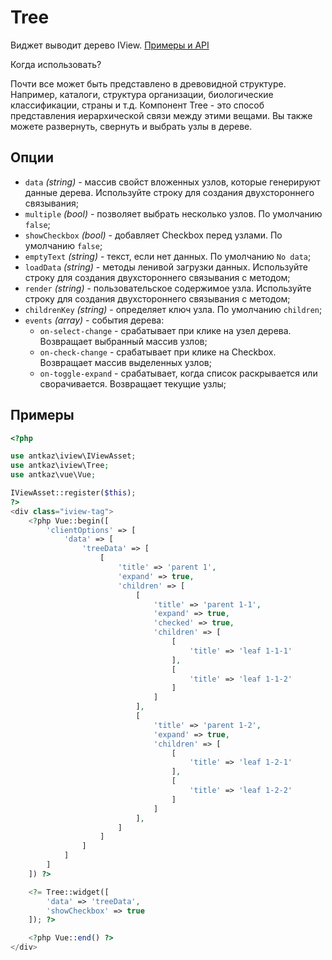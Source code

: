# Tree

Виджет выводит дерево IView. [Примеры и API](https://www.iviewui.com/components/tree-en)

Когда использовать?

Почти все может быть представлено в древовидной структуре. Например, каталоги, структура организации, биологические классификации, страны и т.д.
Компонент Tree - это способ представления иерархической связи между этими вещами. Вы также можете развернуть, свернуть и выбрать узлы в дереве.

## Опции

* `data` *(string)* - массив свойст вложенных узлов, которые генерируют данные дерева. Используйте строку для создания двухстороннего связывания;
* `multiple` *(bool)* - позволяет выбрать несколько узлов. По умолчанию `false`;
* `showCheckbox` *(bool)* - добавляет Checkbox перед узлами. По умолчанию `false`;
* `emptyText` *(string)* - текст, если нет данных. По умолчанию `No data`;
* `loadData` *(string)* - методы ленивой загрузки данных. Используйте строку для создания двухстороннего связывания с методом;
* `render` *(string)* - пользовательское содержимое узла. Используйте строку для создания двухстороннего связывания с методом;
* `childrenKey` *(string)* - определяет ключ узла. По умолчанию `children`;
* `events` *(array)* - события дерева:
    * `on-select-change` - срабатывает при клике на узел дерева. Возвращает выбранный массив узлов;
    * `on-check-change` - срабатывает при клике на Checkbox. Возвращает массив выделенных узлов;
    * `on-toggle-expand` - срабатывает, когда список раскрывается или сворачивается. Возвращает текущие узлы;
    
## Примеры

```php
<?php

use antkaz\iview\IViewAsset;
use antkaz\iview\Tree;
use antkaz\vue\Vue;

IViewAsset::register($this);
?>
<div class="iview-tag">
    <?php Vue::begin([
        'clientOptions' => [
            'data' => [
                'treeData' => [
                    [
                        'title' => 'parent 1',
                        'expand' => true,
                        'children' => [
                            [
                                'title' => 'parent 1-1',
                                'expand' => true,
                                'checked' => true,
                                'children' => [
                                    [
                                        'title' => 'leaf 1-1-1'
                                    ],
                                    [
                                        'title' => 'leaf 1-1-2'
                                    ]
                                ]
                            ],
                            [
                                'title' => 'parent 1-2',
                                'expand' => true,
                                'children' => [
                                    [
                                        'title' => 'leaf 1-2-1'
                                    ],
                                    [
                                        'title' => 'leaf 1-2-2'
                                    ]
                                ]
                            ],
                        ]
                    ]
                ]
            ]
        ]
    ]) ?>

    <?= Tree::widget([
        'data' => 'treeData',
        'showCheckbox' => true
    ]); ?>

    <?php Vue::end() ?>
</div>
```